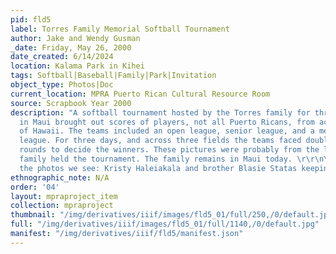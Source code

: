 ```yaml
---
pid: fld5
label: Torres Family Memorial Softball Tournament
author: Jake and Wendy Gusman
_date: Friday, May 26, 2000
date_created: 6/14/2024
location: Kalama Park in Kihei
tags: Softball|Baseball|Family|Park|Invitation
object_type: Photos|Doc
current_location: MPRA Puerto Rican Cultural Resource Room
source: Scrapbook Year 2000
description: "A softball tournament hosted by the Torres family for three generations
  in Maui brought out scores of players, not all Puerto Ricans, from across the islands
  of Hawaii. The teams included an open league, senior league, and a men's and women's
  league. For three days, and across three fields the teams faced double elimination
  rounds to decide the winners. These pictures were probably from the last year the
  family held the tournament. The family remains in Maui today. \r\r\n\r\r\n\r\r\n\r\r\nIn
  the photos we see: Kristy Haleiakala and brother Blasie Statas keeping score. "
ethnographic_note: N/A
order: '04'
layout: mpraproject_item
collection: mpraproject
thumbnail: "/img/derivatives/iiif/images/fld5_01/full/250,/0/default.jpg"
full: "/img/derivatives/iiif/images/fld5_01/full/1140,/0/default.jpg"
manifest: "/img/derivatives/iiif/fld5/manifest.json"
---
```

